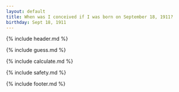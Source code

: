 ```yaml
---
layout: default
title: When was I conceived if I was born on September 18, 1911?
birthday: Sept 18, 1911
---
```


{% include header.md %}

{% include guess.md %}

{% include calculate.md %}

{% include safety.md %}

{% include footer.md %}



